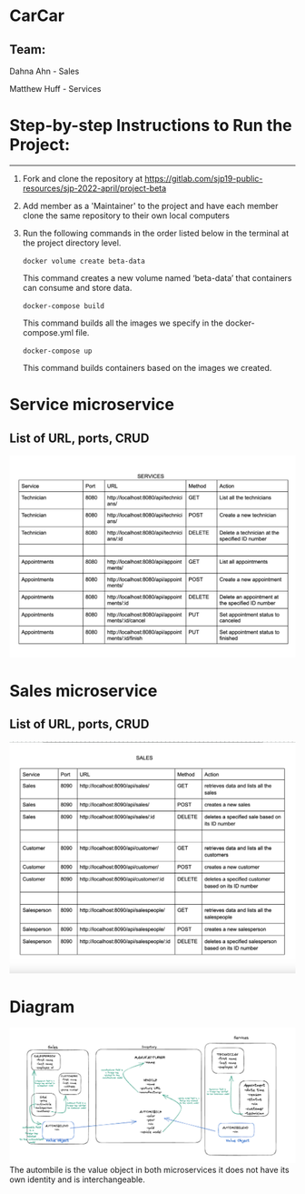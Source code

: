 # CarCar

## Team:
Dahna Ahn - Sales

Matthew Huff - Services


# Step-by-step Instructions to Run the Project:
---------------------------------------------------------
1. Fork and clone the repository at https://gitlab.com/sjp19-public-resources/sjp-2022-april/project-beta

2. Add member as a 'Maintainer' to the project and have each member clone the same repository to their own local computers

3. Run the following commands in the order listed below in the terminal at the project directory level.

    `docker volume create beta-data`

    This command creates a new volume named ‘beta-data’ that containers can consume and store data.

    `docker-compose build`

    This command builds all the images we specify in the docker-compose.yml file.

    `docker-compose up`

    This command builds containers based on the images we created.


# Service microservice
## List of URL, ports, CRUD
![services microservice](/ServicesREADME.png)


# Sales microservice
## List of URL, ports, CRUD
![sales microservice](/Sales-urls-ports-CRUD.png)

# Diagram
![diagram](/diagram.png)
The autombile is the value object in both microservices it does not have its own identity and is interchangeable.
